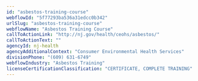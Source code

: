 ```yaml
---
id: "asbestos-training-course"
webflowId: "5f77293ba536a31edcc0b342"
urlSlug: "asbestos-training-course"
webflowName: "Asbestos Training Course"
callToActionLink: "http://nj.gov/health/ceohs/asbestos/"
callToActionText: ""
agencyId: nj-health
agencyAdditionalContext: "Consumer Environmental Health Services"
divisionPhone: "(609) 631-6749"
webflowIndustry: "Asbestos Training"
licenseCertificationClassification: "CERTIFICATE, COMPLETE TRAINING"
---
```

